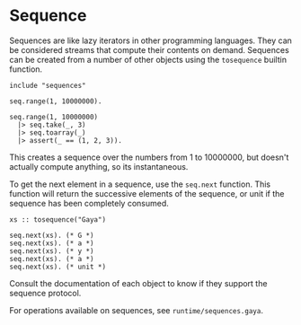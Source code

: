 # Sequence

Sequences are like lazy iterators in other programming languages. They can be
considered streams that compute their contents on demand. Sequences can be
created from a number of other objects using the `tosequence` builtin function.

```
include "sequences"

seq.range(1, 10000000).

seq.range(1, 10000000)
  |> seq.take(_, 3)
  |> seq.toarray(_)
  |> assert(_ == (1, 2, 3)).
```

This creates a sequence over the numbers from 1 to 10000000, but doesn't
actually compute anything, so its instantaneous.

To get the next element in a sequence, use the `seq.next` function. This
function will return the successive elements of the sequence, or unit if the
sequence has been completely consumed.

```
xs :: tosequence("Gaya")

seq.next(xs). (* G *)
seq.next(xs). (* a *)
seq.next(xs). (* y *)
seq.next(xs). (* a *)
seq.next(xs). (* unit *)
```

Consult the documentation of each object to know if they support the sequence
protocol.

For operations available on sequences, see `runtime/sequences.gaya`.
